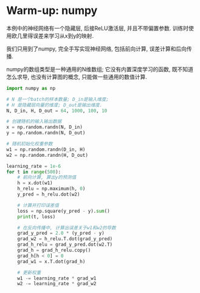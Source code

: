 # Warm-up: numpy

本例中的神经网络有一个隐藏层, 后接ReLU激活层, 并且不带偏置参数. 训练时使用欧几里得误差来学习从x到y的映射.

我们只用到了numpy, 完全手写实现神经网络, 包括前向计算, 误差计算和后向传播.

numpy的数组类型是一种通用的N维数组; 它没有内置深度学习的函数, 既不知道怎么求导, 也没有计算图的概念, 只能做一些通用的数值计算.

```py
import numpy as np

# N 是一个batch的样本数量; D_in是输入维度;
# H 是隐藏层向量的维度; D_out是输出维度.
N, D_in, H, D_out = 64, 1000, 100, 10

# 创建随机的输入输出数据
x = np.random.randn(N, D_in)
y = np.random.randn(N, D_out)

# 随机初始化权重参数
w1 = np.random.randn(D_in, H)
w2 = np.random.randn(H, D_out)

learning_rate = 1e-6
for t in range(500):
    # 前向计算, 算出y的预测值
    h = x.dot(w1)
    h_relu = np.maximum(h, 0)
    y_pred = h_relu.dot(w2)

    # 计算并打印误差值
    loss = np.square(y_pred - y).sum()
    print(t, loss)

    # 在反向传播中, 计算出误差关于w1和w2的导数
    grad_y_pred = 2.0 * (y_pred - y)
    grad_w2 = h_relu.T.dot(grad_y_pred)
    grad_h_relu = grad_y_pred.dot(w2.T)
    grad_h = grad_h_relu.copy()
    grad_h[h < 0] = 0
    grad_w1 = x.T.dot(grad_h)

    # 更新权重
    w1 -= learning_rate * grad_w1
    w2 -= learning_rate * grad_w2

```
